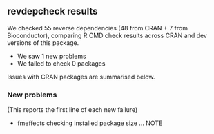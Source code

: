 ## revdepcheck results

We checked 55 reverse dependencies (48 from CRAN + 7 from Bioconductor), comparing R CMD check results across CRAN and dev versions of this package.

 * We saw 1 new problems
 * We failed to check 0 packages

Issues with CRAN packages are summarised below.

### New problems
(This reports the first line of each new failure)

* fmeffects
  checking installed package size ... NOTE

